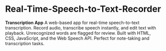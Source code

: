 # Real-Time-Speech-to-Text-Recorder
**Transcription App**   A web-based app for real-time speech-to-text transcription. Record audio, transcribe speech instantly, and edit text with playback. Unrecognized words are flagged for review. Built with HTML, CSS, JavaScript, and the Web Speech API. Perfect for note-taking and transcription tasks.
